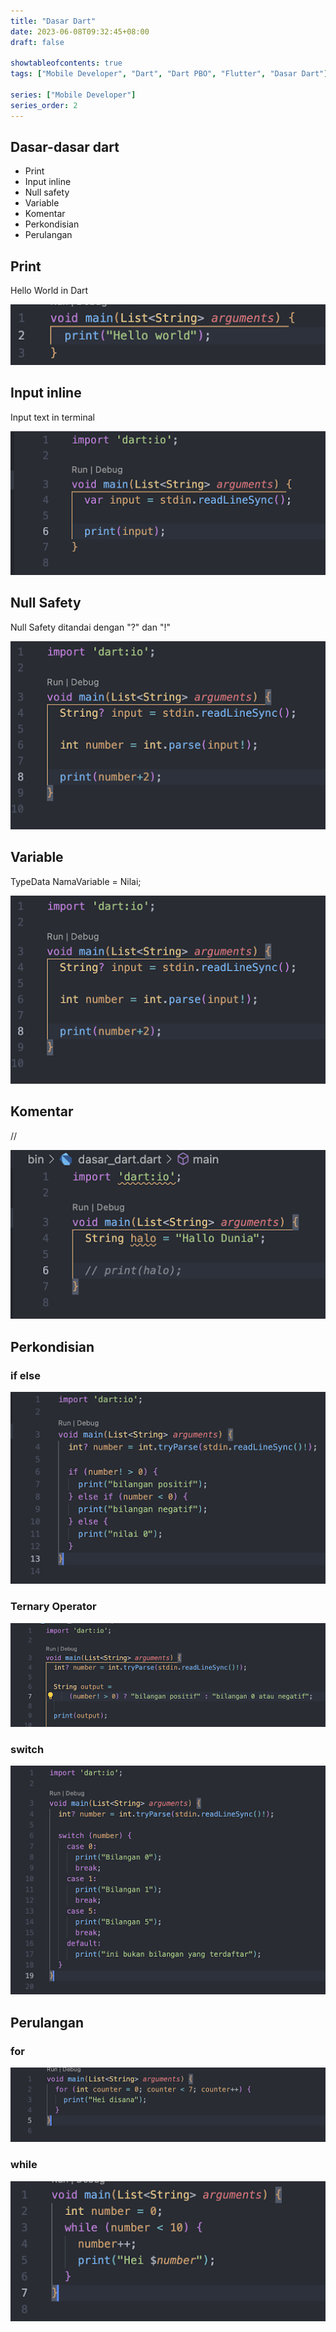 ```yaml
---
title: "Dasar Dart"
date: 2023-06-08T09:32:45+08:00
draft: false

showtableofcontents: true
tags: ["Mobile Developer", "Dart", "Dart PBO", "Flutter", "Dasar Dart"]

series: ["Mobile Developer"]
series_order: 2
---
```


## Dasar-dasar dart

- Print
- Input inline
- Null safety
- Variable
- Komentar
- Perkondisian
- Perulangan

## Print

Hello World in Dart

![ Print Data ](img/print_data.png)

## Input inline

Input text in terminal

![ Input Inline](img/input_inline.png)

## Null Safety

Null Safety ditandai dengan "?" dan "!"

![ Null Safety ](img/null_safety.png)

## Variable

TypeData NamaVariable = Nilai;

![ Variable ](img/null_safety.png)

## Komentar

//

![ Komentar ](img/komentar.png)

## Perkondisian

### if else

![ if else ](img/if_else.png)

### Ternary Operator

![ Ternary Operator ](img/ternary_operator.png)

### switch

![ switch ](img/switch.png)

## Perulangan

### for

![ for ](img/for.png)

### while

![ while ](img/while.png)
